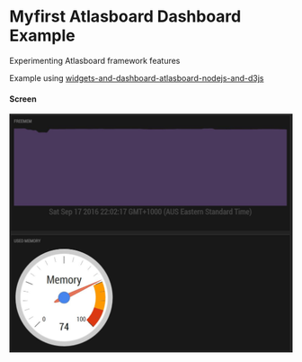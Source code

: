 # Myfirst Atlasboard Dashboard Example

Experimenting Atlasboard framework features

Example using  [widgets-and-dashboard-atlasboard-nodejs-and-d3js](http://www.smartjava.org/content/widgets-and-dashboard-atlasboard-nodejs-and-d3js)


#### Screen
![alt tag](https://raw.githubusercontent.com/nayakam/myfirst_dashboard/master/screenshot/MyFirstDashboardTest.jpg)
